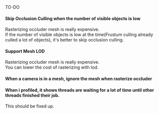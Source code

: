 TO-DO

#### Skip Occlusion Culling when the number of visible objects is low            
Rasterizing occluder mesh is really expensive.         
If the number of visible objects is low at the time(Frustum culling already culled a lot of objects), it's better to skip occlusion culling.        

#### Support Mesh LOD           
Rasterizing occluder mesh is really expensive.           
You can lower the cost of rasterizing with lod.           

#### When a camera is in a mesh, ignore the mesh when rasterize occluder

#### When i profiled, it shows threads are waiting for a lot of time until other threads finished their job.           
This should be fixed up.       
